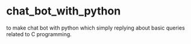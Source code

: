 # chat_bot_with_python
to make chat bot with python which simply replying about basic queries related to C programming.
